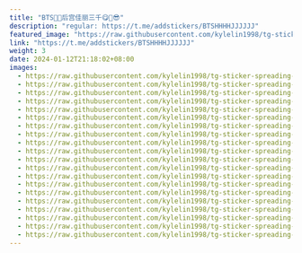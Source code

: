 ```yaml
---
title: "BTS🥰🐽后宫佳丽三千😋🤨😎"
description: "regular: https://t.me/addstickers/BTSHHHHJJJJJJ"
featured_image: "https://raw.githubusercontent.com/kylelin1998/tg-sticker-spreading-worldwide-images/main/img/a55183a9-9571-4005-87fb-4757dd3fd99b.jpg"
link: "https://t.me/addstickers/BTSHHHHJJJJJJ"
weight: 3
date: 2024-01-12T21:18:02+08:00
images:
  - https://raw.githubusercontent.com/kylelin1998/tg-sticker-spreading-worldwide-images/main/img/a55183a9-9571-4005-87fb-4757dd3fd99b.jpg
  - https://raw.githubusercontent.com/kylelin1998/tg-sticker-spreading-worldwide-images/main/img/c21ebf64-1e8a-4bfb-9f79-5a5ac85bfcef.jpg
  - https://raw.githubusercontent.com/kylelin1998/tg-sticker-spreading-worldwide-images/main/img/d6320a04-3710-4452-838e-4c49998016e2.jpg
  - https://raw.githubusercontent.com/kylelin1998/tg-sticker-spreading-worldwide-images/main/img/50f898f2-3ad3-4b1b-b02d-f49b9275d0c5.jpg
  - https://raw.githubusercontent.com/kylelin1998/tg-sticker-spreading-worldwide-images/main/img/20670c0b-e558-4bf3-a06b-8e02ca5a9c39.jpg
  - https://raw.githubusercontent.com/kylelin1998/tg-sticker-spreading-worldwide-images/main/img/9ce662a9-1728-438a-809c-bf0af966bf70.jpg
  - https://raw.githubusercontent.com/kylelin1998/tg-sticker-spreading-worldwide-images/main/img/e6a8361f-bdb8-436c-9fc0-6340227b655b.jpg
  - https://raw.githubusercontent.com/kylelin1998/tg-sticker-spreading-worldwide-images/main/img/04a69690-4160-420b-9b18-d19cbe352937.jpg
  - https://raw.githubusercontent.com/kylelin1998/tg-sticker-spreading-worldwide-images/main/img/b3569176-0f3e-42cc-8a04-5a07b5573ff5.jpg
  - https://raw.githubusercontent.com/kylelin1998/tg-sticker-spreading-worldwide-images/main/img/98667bb7-8529-4390-90c2-3aac2aef57e3.jpg
  - https://raw.githubusercontent.com/kylelin1998/tg-sticker-spreading-worldwide-images/main/img/71dda01c-fa99-4de0-9c39-1924c9ea5d76.jpg
  - https://raw.githubusercontent.com/kylelin1998/tg-sticker-spreading-worldwide-images/main/img/69a48a2b-968f-4f80-ba7f-06fbeee2576a.jpg
  - https://raw.githubusercontent.com/kylelin1998/tg-sticker-spreading-worldwide-images/main/img/ec09ae12-1f7e-4d5a-9dfc-f67613cf8d87.jpg
  - https://raw.githubusercontent.com/kylelin1998/tg-sticker-spreading-worldwide-images/main/img/7fd832d7-957b-4a8e-86bd-5c507da4c371.jpg
  - https://raw.githubusercontent.com/kylelin1998/tg-sticker-spreading-worldwide-images/main/img/cdc50b91-23dd-4873-b670-01ea85a15eee.jpg
  - https://raw.githubusercontent.com/kylelin1998/tg-sticker-spreading-worldwide-images/main/img/b675ad2c-25f2-4349-b13b-4b52e9dcb5f1.jpg
  - https://raw.githubusercontent.com/kylelin1998/tg-sticker-spreading-worldwide-images/main/img/1a9a0f97-96fe-43ce-9686-66feb8bf7c2a.jpg
  - https://raw.githubusercontent.com/kylelin1998/tg-sticker-spreading-worldwide-images/main/img/a5ee5170-0672-4130-864a-8e8aab02caee.jpg
  - https://raw.githubusercontent.com/kylelin1998/tg-sticker-spreading-worldwide-images/main/img/c4f0039f-a46e-45f7-b1c0-f818331a8382.jpg
  - https://raw.githubusercontent.com/kylelin1998/tg-sticker-spreading-worldwide-images/main/img/aa982c97-acf1-45cb-b6a9-3048b6671ed1.jpg
---
```

